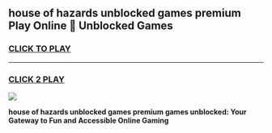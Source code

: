 
## house of hazards unblocked games premium Play Online 👋 Unblocked Games
<h3>
<a href="https://premium.freeplayer.one?title=house_of_hazards_unblocked_games_premium&ref=19F">CLICK TO PLAY</a></h3>
<hr>

<h3>
<a href="https://premium.freeplayer.one?title=house_of_hazards_unblocked_games_premium&ref=19F">CLICK 2 PLAY</a>
  
</h3>

<a href="https://premium.freeplayer.one?title=house_of_hazards_unblocked_games_premium&ref=19F"><img src="https://clearcache.store/games.png"></a>


**house of hazards unblocked games premium games unblocked: Your Gateway to Fun and Accessible Online Gaming**
